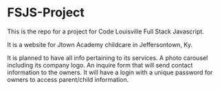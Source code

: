# FSJS-Project

This is the repo for a project for Code Louisville Full Stack Javascript.

It is a website for Jtown Academy childcare in Jeffersontown, Ky.

It is planned to have all info pertaining to its services.
A photo carousel including its company logo.
An inquire form that will send contact information to the owners.
It will have a login with a unique password for owners to access parent/child information.
